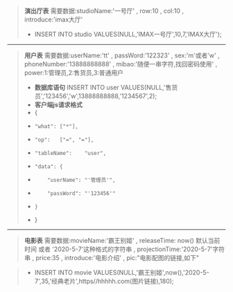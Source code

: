 >   **演出厅表** 需要数据:studioName:'一号厅' , row:10 , col:10 , introduce:'imax大厅'
> + INSERT INTO studio VALUES(NULL,'IMAX一号厅',10,7,'IMAX大厅');  

---
> **用户表** 需要数据:userName:'tt' , passWord:'122323' , sex:'m'或者'w' , phoneNumber:'13888888888' , mibao:'随便一串字符,找回密码使用' , power:1:管理员,2:售货员,3:普通用户
> 
> + **数据库语句** INSERT INTO user VALUES(NULL,'售货员','123456','w',13888888888,'1234567',2);
> + **客户端js请求格式** 
> + {
> +	    "what":	["*"],
> +	    "op":	["=", "="],
> +	    "tableName":	"user",
> +	    "data":	{
> +		    "userName":	"'管理员'",
> +		    "passWord":	"'123456'"
> +	    }
> + }

---
> **电影表** 需要数据:movieName:'霸王别姬' , releaseTime: now() 默认当前时间 或者 '2020-5-7'这种格式的字符串 , projectionTime:'2020-5-7'字符串 , price:35 , introduce:'电影介绍' , pic:"电影配图的链接,如下"

> + INSERT INTO movie VALUES(NULL,'霸王别姬',now(),'2020-5-7',35,'经典老片',https//hhhhh.com(图片链接),180); 
